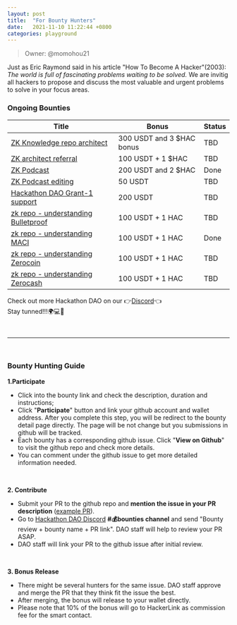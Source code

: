 ```yaml
---
layout: post
title:  "For Bounty Hunters"
date:   2021-11-10 11:22:44 +0800
categories: playground
---
```


> Owner: @momohou21

Just as Eric Raymond said in his article "How To Become A Hacker"(2003): _The world is full of fascinating problems waiting to be solved._ We are invitig all hackers to propose and discuss the most valuable and urgent problems to solve in your focus areas. 

### Ongoing Bounties

| **Title** | **Bonus** | **Status** |
| --- | --- | --- |
| [ZK Knowledge repo architect](https://hackerlink.io/bounty/60)| 300 USDT and 3 $HAC bonus | TBD |
| [ZK architect referral](https://hackerlink.io/bounty/63) | 100 USDT + 1 $HAC | TBD |
| [ZK Podcast](https://hackerlink.io/bounty/61) | 200 USDT and 2 $HAC | Done |
| [ZK Podcast editing](https://hackerlink.io/bounty/62) | 50 USDT | TBD |
| [Hackathon DAO Grant-1 support](https://hackerlink.io/bounty/59) | 200 USDT | TBD |
| [zk repo - understanding Bulletproof](https://hackerlink.io/bounty/65) | 100 USDT + 1 HAC | TBD |
| [zk repo - understanding MACI](https://hackerlink.io/bounty/68)| 100 USDT + 1 HAC | Done |
| [zk repo - understanding Zerocoin](https://hackerlink.io/bounty/66) | 100 USDT + 1 HAC | TBD |
| [zk repo - understanding Zerocash](https://hackerlink.io/bounty/67) | 100 USDT + 1 HAC | TBD |


Check out more Hackathon DAO on our 👉[Discord][Discord]👈
<br>
Stay tunned!!!🌍💻💪

<br>

----

<br>

### Bounty Hunting Guide

**1.Participate**

- Click into the bounty link and check the description, duration and instructions;
- Click "**Participate**" button and link your github account and wallet address. After you complete this step, you will be redirect to the bounty detail page directly. The page will be not change but you submissions in github will be tracked.
- Each bounty has a corresponding github issue. Click "**View on Github**" to visit the github repo and check more details.
- You can comment under the github issue to get more detailed information needed.

<br>

**2. Contribute**

- Submit your PR to the github repo and **mention the issue in your PR description** ([example PR][PR]).
- Go to [Hackathon DAO Discord][Discord] **#💰bounties channel** and send "Bounty review + bounty name + PR link". DAO staff will help to review your PR ASAP.
- DAO staff will link your PR to the github issue after initial review. 

<br>

**3. Bonus Release**
	
- There might be several hunters for the same issue. DAO staff approve and merge the PR that they think fit the issue the best.
- After merging, the bonus will release to your wallet directly. 
- Please note that 10% of the bonus will go to HackerLink as commission fee for the smart contact. 

[Discord]: https://discord.gg/gVBYGfmwQv
[PR]: https://github.com/dorahacksglobal/Hackathon-Playbook/pull/27

